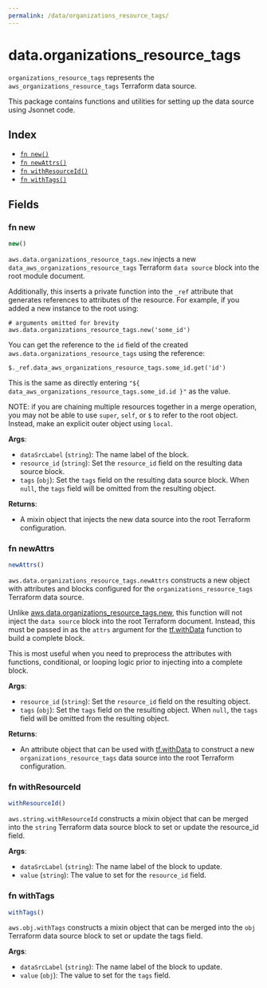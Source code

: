 ```yaml
---
permalink: /data/organizations_resource_tags/
---
```


# data.organizations_resource_tags

`organizations_resource_tags` represents the `aws_organizations_resource_tags` Terraform data source.



This package contains functions and utilities for setting up the data source using Jsonnet code.


## Index

* [`fn new()`](#fn-new)
* [`fn newAttrs()`](#fn-newattrs)
* [`fn withResourceId()`](#fn-withresourceid)
* [`fn withTags()`](#fn-withtags)

## Fields

### fn new

```ts
new()
```


`aws.data.organizations_resource_tags.new` injects a new `data_aws_organizations_resource_tags` Terraform `data source`
block into the root module document.

Additionally, this inserts a private function into the `_ref` attribute that generates references to attributes of the
resource. For example, if you added a new instance to the root using:

    # arguments omitted for brevity
    aws.data.organizations_resource_tags.new('some_id')

You can get the reference to the `id` field of the created `aws.data.organizations_resource_tags` using the reference:

    $._ref.data_aws_organizations_resource_tags.some_id.get('id')

This is the same as directly entering `"${ data_aws_organizations_resource_tags.some_id.id }"` as the value.

NOTE: if you are chaining multiple resources together in a merge operation, you may not be able to use `super`, `self`,
or `$` to refer to the root object. Instead, make an explicit outer object using `local`.

**Args**:
  - `dataSrcLabel` (`string`): The name label of the block.
  - `resource_id` (`string`): Set the `resource_id` field on the resulting data source block.
  - `tags` (`obj`): Set the `tags` field on the resulting data source block. When `null`, the `tags` field will be omitted from the resulting object.

**Returns**:
- A mixin object that injects the new data source into the root Terraform configuration.


### fn newAttrs

```ts
newAttrs()
```


`aws.data.organizations_resource_tags.newAttrs` constructs a new object with attributes and blocks configured for the `organizations_resource_tags`
Terraform data source.

Unlike [aws.data.organizations_resource_tags.new](#fn-new), this function will not inject the `data source`
block into the root Terraform document. Instead, this must be passed in as the `attrs` argument for the
[tf.withData](https://github.com/tf-libsonnet/core/tree/main/docs#fn-withdata) function to build a complete block.

This is most useful when you need to preprocess the attributes with functions, conditional, or looping logic prior to
injecting into a complete block.

**Args**:
  - `resource_id` (`string`): Set the `resource_id` field on the resulting object.
  - `tags` (`obj`): Set the `tags` field on the resulting object. When `null`, the `tags` field will be omitted from the resulting object.

**Returns**:
  - An attribute object that can be used with [tf.withData](https://github.com/tf-libsonnet/core/tree/main/docs#fn-withdata) to construct a new `organizations_resource_tags` data source into the root Terraform configuration.


### fn withResourceId

```ts
withResourceId()
```

`aws.string.withResourceId` constructs a mixin object that can be merged into the `string`
Terraform data source block to set or update the resource_id field.



**Args**:
  - `dataSrcLabel` (`string`): The name label of the block to update.
  - `value` (`string`): The value to set for the `resource_id` field.


### fn withTags

```ts
withTags()
```

`aws.obj.withTags` constructs a mixin object that can be merged into the `obj`
Terraform data source block to set or update the tags field.



**Args**:
  - `dataSrcLabel` (`string`): The name label of the block to update.
  - `value` (`obj`): The value to set for the `tags` field.
